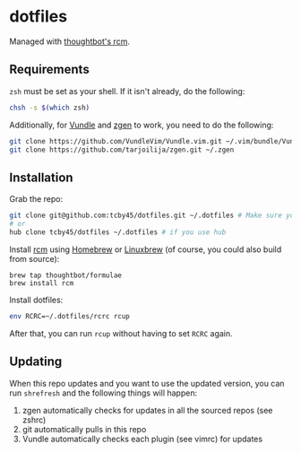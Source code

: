 # dotfiles

Managed with [thoughtbot's rcm](https://github.com/thoughtbot/rcm).

## Requirements
`zsh` must be set as your shell. If it isn't already, do the following:
```sh
chsh -s $(which zsh)
```
Additionally, for [Vundle](https://github.com/VundleVim/Vundle.vim) and [zgen](https://github.com/tarjoilija/zgen) to work, you need to do the following:
```sh
git clone https://github.com/VundleVim/Vundle.vim.git ~/.vim/bundle/Vundle.vim
git clone https://github.com/tarjoilija/zgen.git ~/.zgen
```

## Installation
Grab the repo:
```sh
git clone git@github.com:tcby45/dotfiles.git ~/.dotfiles # Make sure you have an SSH key added to your account!
# or
hub clone tcby45/dotfiles ~/.dotfiles # if you use hub
```
Install [rcm](https://github.com/thoughtbot/rcm) using [Homebrew](http://brew.sh/) or [Linuxbrew](http://linuxbrew.sh/) (of course, you could also build from source):
```
brew tap thoughtbot/formulae
brew install rcm
```
Install dotfiles:
```sh
env RCRC=~/.dotfiles/rcrc rcup
```
After that, you can run `rcup` without having to set `RCRC` again.


## Updating
When this repo updates and you want to use the updated version, you can run `shrefresh` and the following things will happen:

1. zgen automatically checks for updates in all the sourced repos (see zshrc)
2. git automatically pulls in this repo
3. Vundle automatically checks each plugin (see vimrc) for updates
